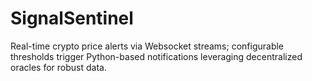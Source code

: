 # SignalSentinel
Real-time crypto price alerts via Websocket streams; configurable thresholds trigger Python-based notifications leveraging decentralized oracles for robust data.
